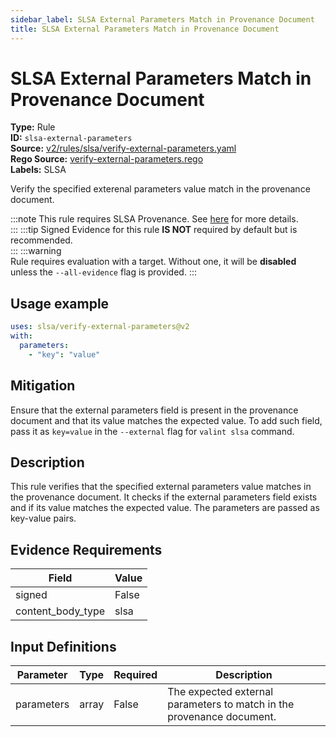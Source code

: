 ```yaml
---
sidebar_label: SLSA External Parameters Match in Provenance Document
title: SLSA External Parameters Match in Provenance Document
---  
```

# SLSA External Parameters Match in Provenance Document  
**Type:** Rule  
**ID:** `slsa-external-parameters`  
**Source:** [v2/rules/slsa/verify-external-parameters.yaml](https://github.com/scribe-public/sample-policies/blob/main/v2/rules/slsa/verify-external-parameters.yaml)  
**Rego Source:** [verify-external-parameters.rego](https://github.com/scribe-public/sample-policies/blob/main/v2/rules/slsa/verify-external-parameters.rego)  
**Labels:** SLSA  

Verify the specified exterenal parameters value match in the provenance document.

:::note 
This rule requires SLSA Provenance. See [here](/docs/valint/help/valint_slsa) for more details.  
::: 
:::tip 
Signed Evidence for this rule **IS NOT** required by default but is recommended.  
::: 
:::warning  
Rule requires evaluation with a target. Without one, it will be **disabled** unless the `--all-evidence` flag is provided.
::: 

## Usage example

```yaml
uses: slsa/verify-external-parameters@v2
with:
  parameters:
    - "key": "value"
```

## Mitigation  
Ensure that the external parameters field is present in the provenance document and that its value matches the expected value. To add such field, pass it as `key=value` in the `--external` flag for `valint slsa` command.


## Description  
This rule verifies that the specified external parameters value matches in the provenance document.
It checks if the external parameters field exists and if its value matches the expected value.
The parameters are passed as key-value pairs.

## Evidence Requirements  
| Field | Value |
|-------|-------|
| signed | False |
| content_body_type | slsa |

## Input Definitions  
| Parameter | Type | Required | Description |
|-----------|------|----------|-------------|
| parameters | array | False | The expected external parameters to match in the provenance document. |

